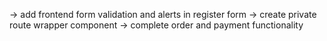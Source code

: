 -> add frontend form validation and alerts in register form
-> create private route wrapper component
-> complete order and payment functionality 
